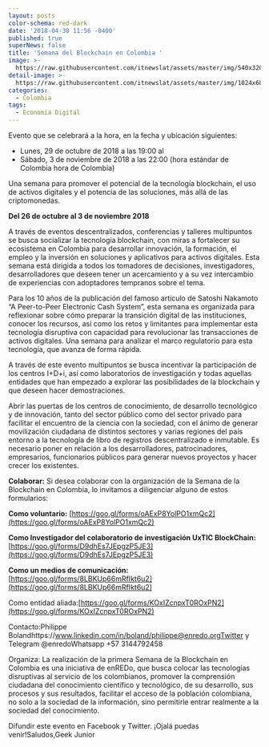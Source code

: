 ```yaml
---
layout: posts
color-schema: red-dark
date: '2018-04-30 11:56 -0400'
published: true
superNews: false
title: 'Semana del Blockchain en Colombia '
image: >-
  https://raw.githubusercontent.com/itnewslat/assets/master/img/540x320/Blockchain-week-p.jpg
detail-image: >-
  https://raw.githubusercontent.com/itnewslat/assets/master/img/1024x680/Blockchain-week-g.jpg
categories:
  - Colombia
tags:
  - Economía Digital
---
```

Evento que se celebrará a la hora, en la fecha y ubicación siguientes: 

- Lunes, 29 de octubre de 2018 a las 19:00 al
- Sábado, 3 de noviembre de 2018 a las 22:00 (hora estándar de Colombia hora de Colombia)

Una semana para promover el potencial de la tecnología blockchain, el uso de activos digitales y el potencia de las soluciones, más allá de las criptomonedas.

**Del 26 de octubre al 3 de noviembre 2018**

A través de eventos descentralizados, conferencias y talleres multipuntos se busca socializar la tecnología blockchain, con miras a fortalecer su ecosistema en Colombia para desarrollar innovación, la formación, el empleo y la inversión en soluciones y aplicativos para activos digitales. Esta semana está dirigida a todos los tomadores de decisiones, investigadores, desarrolladores que deseen tener un acercamiento y a su vez intercambio de experiencias con adoptadores tempranos sobre el tema. 

Para los 10 años de la publicación del famoso artículo de Satoshi Nakamoto “A Peer-to-Peer Electronic Cash System”, esta semana es organizada para reflexionar sobre cómo preparar la transición digital de las instituciones, conocer los recursos, así como los retos y limitantes para implementar esta tecnología disruptiva con capacidad para revolucionar las transacciones de activos digitales. Una semana para analizar el marco regulatorio para esta tecnología, que avanza de forma rápida.

A través de este evento multipuntos se busca incentivar la participación de los centros I+D+i, así como laboratorios de investigación y todas aquellas entidades que han empezado a explorar las posibilidades de la blockchain y que deseen hacer demostraciones.

Abrir las puertas de los centros de conocimiento, de desarrollo tecnológico y de innovación, tanto del sector público como del sector privado para facilitar el encuentro de la ciencia con la sociedad, con el ánimo de generar movilización ciudadana de distintos sectores y varias regiones del país entorno a la tecnología de libro de registros descentralizado e inmutable. Es necesario poner en relación a los desarrolladores, patrocinadores, empresarios, funcionarios públicos para generar nuevos proyectos y hacer crecer los existentes.

**Colaborar:**
Si desea colaborar con la organización de la Semana de la Blockchain en Colombia, lo invitamos a diligenciar alguno de estos formularios:

**Como voluntario:**  [https://goo.gl/forms/oAExP8YolPO1xmQc2](https://goo.gl/forms/oAExP8YolPO1xmQc2)

**Como Investigador del colaboratorio de investigación UxTIC BlockChain:** [https://goo.gl/forms/D9dhEs7JEpgzP5JE3](https://goo.gl/forms/D9dhEs7JEpgzP5JE3)

**Como un medios de comunicación:**
[https://goo.gl/forms/8LBKUp66mRfIkt6u2](https://goo.gl/forms/8LBKUp66mRfIkt6u2)

Como entidad aliada:[https://goo.gl/forms/KOxIZcnpxT0ROxPN2](https://goo.gl/forms/KOxIZcnpxT0ROxPN2)

Contacto:Philippe Bolandhttps://www.linkedin.com/in/boland/philippe@enredo.orgTwitter y Telegram @enredoWhatsapp +57 3144792458

Organiza:
La realización de la primera Semana de la Blockchain en Colombia es una iniciativa de enREDo, que busca colocar las tecnologías disruptivas al servicio de los colombianos, promover la comprensión ciudadana del conocimiento científico y tecnológico, de su desarrollo, sus procesos y sus resultados, facilitar el acceso de la población colombiana, no solo a la sociedad de la información, sino permitirle entrar realmente a la sociedad del conocimiento.

Difundir este evento en Facebook y Twitter. ¡Ojalá puedas venir!Saludos,Geek Junior 
	


